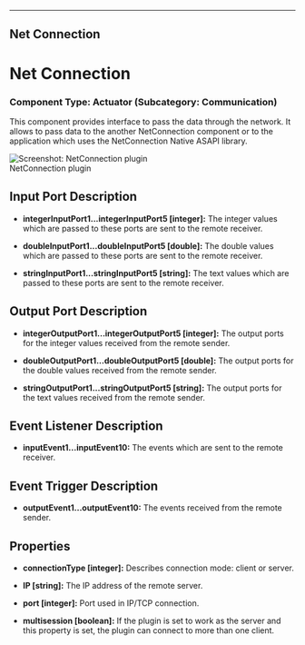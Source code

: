    
---
Net Connection
---

# Net Connection

### Component Type: Actuator (Subcategory: Communication)

This component provides interface to pass the data through the network. It allows to pass data to the another NetConnection component or to the application which uses the NetConnection Native ASAPI library.  

![Screenshot:
        NetConnection plugin](img/NetConnection.jpg "Screenshot: NetConnection plugin")  
NetConnection plugin

## Input Port Description

*   **integerInputPort1...integerInputPort5 \[integer\]:** The integer values which are passed to these ports are sent to the remote receiver.  
    
*   **doubleInputPort1...doubleInputPort5 \[double\]:** The double values which are passed to these ports are sent to the remote receiver.
*   **stringInputPort1...stringInputPort5 \[string\]:** The text values which are passed to these ports are sent to the remote receiver.

## Output Port Description

*   **integerOutputPort1...integerOutputPort5 \[integer\]:** The output ports for the integer values received from the remote sender.  
    
*   **doubleOutputPort1...doubleOutputPort5 \[double\]:** The output ports for the double values received from the remote sender.  
    
*   **stringOutputPort1...stringOutputPort5 \[string\]:** The output ports for the text values received from the remote sender.  
    

## Event Listener Description

*   **inputEvent1...inputEvent10:** The events which are sent to the remote receiver.  
    

## Event Trigger Description

*   **outputEvent1...outputEvent10:** The events received from the remote sender.  
    

## Properties

*   **connectionType \[integer\]:** Describes connection mode: client or server.  
    
*   **IP \[string\]:** The IP address of the remote server.  
    
*   **port \[integer\]:** Port used in IP/TCP connection.
*   **multisession \[boolean\]:** If the plugin is set to work as the server and this property is set, the plugin can connect to more than one client.